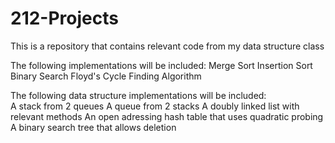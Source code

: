 # 212-Projects

This is a repository that contains relevant code from my data structure class

The following implementations will be included:
  Merge Sort
  Insertion Sort
  Binary Search
  Floyd's Cycle Finding Algorithm
 
The following data structure implementations will be included:\
  A stack from 2 queues
  A queue from 2 stacks
  A doubly linked list with relevant methods
  An open adressing hash table that uses quadratic probing
  A binary search tree that allows deletion
